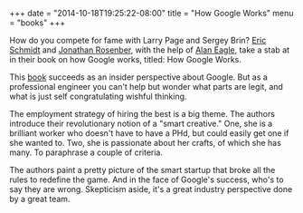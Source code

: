 +++
date = "2014-10-18T19:25:22-08:00"
title = "How Google Works"
menu = "books"
+++

How do you compete for fame with Larry Page and Sergey Brin?  [Eric Schmidt](https://en.wikipedia.org/wiki/Eric_Schmidt) and [Jonathan Rosenber](https://en.wikipedia.org/wiki/Jonathan_Rosenberg_(technologist)), with the help of [Alan Eagle](https://www.linkedin.com/in/alaneagle), take a stab at in their book on how Google works, titled: How Google Works.

This [book](http://www.amazon.com/How-Google-Works-Eric-Schmidt/dp/1455582344) succeeds as an insider perspective about Google.  But as a professional engineer you can't help but wonder what parts are legit, and what is just self congratulating wishful thinking.

The employment strategy of hiring the best is a big theme.  The authors introduce their revolutionary notion of a "smart creative."  One, she is a brilliant worker who doesn't have to have a PHd, but could easily get one if she wanted to.  Two, she is passionate about her crafts, of which she has many.  To paraphrase a couple of criteria.

The authors paint a pretty picture of the smart startup that broke all the rules to redefine the game.  And in the face of Google's success, who's to say they are wrong.  Skepticism aside, it's a great industry perspective done by a great team.

